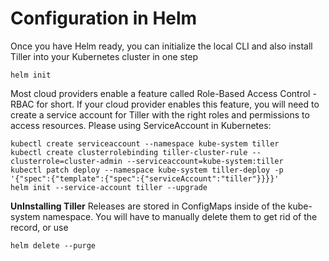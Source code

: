 # Configuration in Helm

Once you have Helm ready, you can initialize the local CLI and also install Tiller into your Kubernetes cluster in one step
```
helm init
```

Most cloud providers enable a feature called Role-Based Access Control - RBAC for short. If your cloud provider enables this feature, you will need to create a service account for Tiller with the right roles and permissions to access resources. Please using ServiceAccount in Kubernetes:
```
kubectl create serviceaccount --namespace kube-system tiller
kubectl create clusterrolebinding tiller-cluster-rule --clusterrole=cluster-admin --serviceaccount=kube-system:tiller
kubectl patch deploy --namespace kube-system tiller-deploy -p '{"spec":{"template":{"spec":{"serviceAccount":"tiller"}}}}'
helm init --service-account tiller --upgrade
```

**UnInstalling Tiller**
Releases are stored in ConfigMaps inside of the kube-system namespace. You will have to manually delete them to get rid of the record, or use
```
helm delete --purge
```
